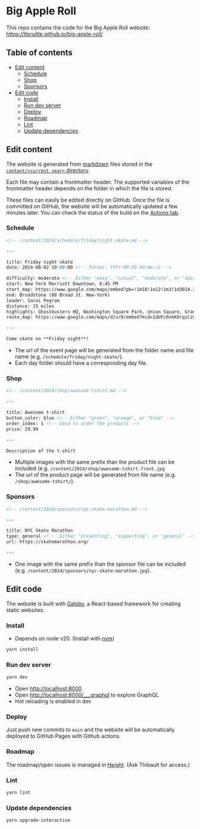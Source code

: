 # Big Apple Roll

This repo contains the code for the Big Apple Roll website: https://tleruitte.github.io/big-apple-roll/

## Table of contents

- [Edit content](#edit-content)
  - [Schedule](#schedule)
  - [Shop](#shop)
  - [Sponsors](#sponsors)
- [Edit code](#edit-code)
  - [Install](#install)
  - [Run dev server](#run-dev-server)
  - [Deploy](#deploy)
  - [Roadmap](#roadmap)
  - [Lint](#lint)
  - [Update dependencies](#update-dependencies)

## Edit content

The website is generated from [markdown](https://docs.github.com/en/get-started/writing-on-github/getting-started-with-writing-and-formatting-on-github/basic-writing-and-formatting-syntax) files stored in the [`content/<current year>` directory](content/2024/).

Each file may contain a frontmatter header. The supported variables of the frontmatter header depends on the folder in which the file is stored.

These files can easily be edited directly on GitHub. Once the file is committed on GitHub, the website will be automatically updated a few minutes later. You can check the status of the build on the [Actions tab](/actions).

### Schedule

```md
<!-- /content/2024/schedule/friday/night-skate.md -->

---

title: Friday night skate
date: 2024-08-02 19:00:00 <!-- Format: YYYY-MM-DD HH:mm:ss -->

difficulty: moderate <!-- Either "easy", "casual", "moderate", or "advanced" -->
start: New York Marriott Downtown, 6:45 PM
start_map: https://www.google.com/maps/embed?pb=!1m18!1m12!1m3!1d3024.385716093497!2d-74.01706112379928!3d40.70952463776697!2m3!1f0!2f0!3f0!3m2!1i1024!2i768!4f13.1!3m3!1m2!1s0x89c25a1090488a95%3A0xb7522984917c278f!2sNew%20York%20Marriott%20Downtown!5e0!3m2!1sen!2sus!4v1715270006659!5m2!1sen!2sus
end: Broadstone (88 Broad st. New-York)
leader: Sarai Pegram
distance: 15 miles
highlights: Ghostbusters HQ, Washington Square Park, Union Square, Grand Central, First Ave Tunnel, Times Square, New York Public Library, Macy’s, Flatiron Building, Madison Square Park, Astor Place, St. Mark’s Place, Little Italy, and Chinatown
route_map: https://www.google.com/maps/d/u/0/embed?mid=1dUFc0xkKOrqiCzU5F4I_Mq7wDnuMVP0&ehbc=2E312F&noprof=1

---

Come skate on **Friday night**!
```

- The url of the event page will be generated from the folder name and file name (e.g. `/schedule/friday/night-skate/`).
- Each day folder should have a corresponding day file.

### Shop

```md
<!-- /content/2024/shop/awesome-tshirt.md -->

---

title: Awesome t-shirt
button_color: blue <!-- Either "green", "orange", or "blue" -->
order_index: 1 <!-- Used to order the products -->
price: 29.99

---

Description of the t-shirt
```

- Multiple images with the same prefix than the product file can be included (e.g. `/content/2024/shop/awesome-tshirt-front.jpg`
- The url of the product page will be generated from file name (e.g. `/shop/awesome-tshirt/`).

### Sponsors

```md
<!-- /content/2024/sponsors/nyc-skate-marathon.md -->

---

title: NYC Skate Marathon
type: general <!--  Either "presenting", "supporting", or "general" -->
url: https://skatemarathon.org/

---
```

- One image with the same prefix than the sponsor file can be included (e.g. `/content/2024/sponsors/nyc-skate-marathon.jpg`).

## Edit code

The website is built with [Gatsby](https://www.gatsbyjs.com), a React-based framework for creating static websites.

### Install

- Depends on node v20. (Install with [nvm](https://github.com/nvm-sh/nvm))

```sh
yarn install
```

### Run dev server

```sh
yarn dev
```

- Open [http://localhost:8000](http://localhost:8000)
- Open [http://localhost:8000/\_\_\_graphql](http://localhost:8000/___graphql) to explore GraphQL
- Hot reloading is enabled in dev

### Deploy

Just push new commits to `main` and the website will be automatically deployed to GitHub Pages with Github actions.

### Roadmap

The roadmap/open issues is managed in [Height](https://bar.height.app/). (Ask Thibault for access.)

### Lint

```sh
yarn lint
```

### Update dependencies

```sh
yarn upgrade-interactive
```
